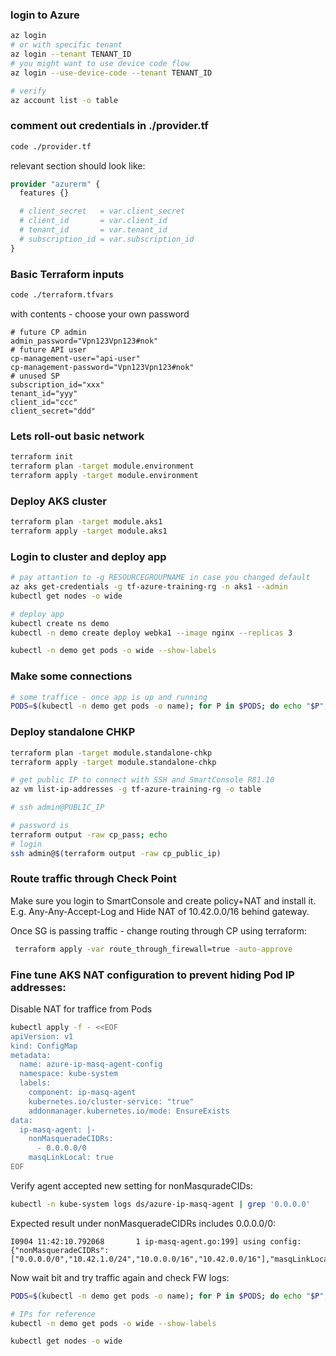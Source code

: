 
### login to Azure

```bash
az login
# or with specific tenant 
az login --tenant TENANT_ID
# you might want to use device code flow
az login --use-device-code --tenant TENANT_ID

# verify
az account list -o table
```

### comment out credentials in ./provider.tf

```bash
code ./provider.tf
```

relevant section should look like:

```terraform
provider "azurerm" {
  features {}

  # client_secret   = var.client_secret
  # client_id       = var.client_id
  # tenant_id       = var.tenant_id
  # subscription_id = var.subscription_id
}
```

### Basic Terraform inputs

```bash
code ./terraform.tfvars
```

with contents - choose your own password
```
# future CP admin
admin_password="Vpn123Vpn123#nok"
# future API user
cp-management-user="api-user"
cp-management-password="Vpn123Vpn123#nok"
# unused SP
subscription_id="xxx"
tenant_id="yyy"
client_id="ccc"
client_secret="ddd"
```

### Lets roll-out basic network

```bash
terraform init
terraform plan -target module.environment
terraform apply -target module.environment
```

### Deploy AKS cluster

```bash
terraform plan -target module.aks1
terraform apply -target module.aks1
```

### Login to cluster and deploy app

```bash
# pay attantion to -g RESOURCEGROUPNAME in case you changed default
az aks get-credentials -g tf-azure-training-rg -n aks1 --admin 
kubectl get nodes -o wide

# deploy app
kubectl create ns demo
kubectl -n demo create deploy webka1 --image nginx --replicas 3

kubectl -n demo get pods -o wide --show-labels

```

### Make some connections

```bash
# some traffice - once app is up and running
PODS=$(kubectl -n demo get pods -o name); for P in $PODS; do echo "$P"; kubectl -n demo exec -it "$P" -- curl ip.iol.cz/ip/ -s -m 2; echo; done
```

### Deploy standalone CHKP

```bash
terraform plan -target module.standalone-chkp
terraform apply -target module.standalone-chkp

# get public IP to connect with SSH and SmartConsole R81.10
az vm list-ip-addresses -g tf-azure-training-rg -o table

# ssh admin@PUBLIC_IP

# password is
terraform output -raw cp_pass; echo
# login
ssh admin@$(terraform output -raw cp_public_ip)

```

### Route traffic through Check Point

Make sure you login to SmartConsole and create policy+NAT and install it.
E.g. Any-Any-Accept-Log and Hide NAT of 10.42.0.0/16 behind gateway.

Once SG is passing traffic - change routing through CP using terraform:

```bash
 terraform apply -var route_through_firewall=true -auto-approve
```

### Fine tune AKS NAT configuration to prevent hiding Pod IP addresses:

Disable NAT for traffice from Pods

```bash
kubectl apply -f - <<EOF
apiVersion: v1
kind: ConfigMap
metadata:
  name: azure-ip-masq-agent-config
  namespace: kube-system
  labels:
    component: ip-masq-agent
    kubernetes.io/cluster-service: "true"
    addonmanager.kubernetes.io/mode: EnsureExists
data:
  ip-masq-agent: |-
    nonMasqueradeCIDRs:
      - 0.0.0.0/0
    masqLinkLocal: true
EOF
```

Verify agent accepted new setting for nonMasquradeCIDs:
```bash
kubectl -n kube-system logs ds/azure-ip-masq-agent | grep '0.0.0.0'
```

Expected result under nonMasqueradeCIDRs includes 0.0.0.0/0:
```
I0904 11:42:10.792068       1 ip-masq-agent.go:199] using config: {"nonMasqueradeCIDRs":["0.0.0.0/0","10.42.1.0/24","10.0.0.0/16","10.42.0.0/16"],"masqLinkLocal":true,"masqLinkLocalIPv6":false}
```

Now wait bit and try traffic again and check FW logs:

```bash
PODS=$(kubectl -n demo get pods -o name); for P in $PODS; do echo "$P"; kubectl -n demo exec -it "$P" -- curl ip.iol.cz/ip/ -s -m 2; echo; done

# IPs for reference
kubectl -n demo get pods -o wide --show-labels

kubectl get nodes -o wide
```